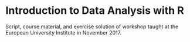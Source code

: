 # Introduction to Data Analysis with R

Script, course material, and exercise solution of workshop taught at the European University Institute in November 2017.

